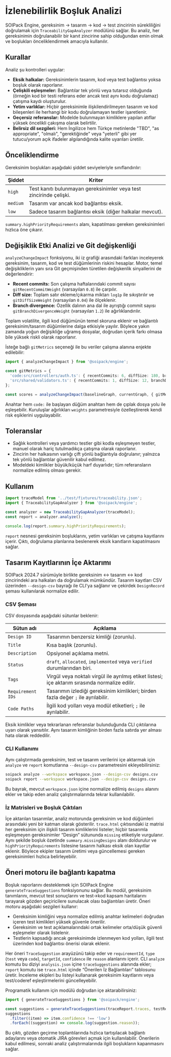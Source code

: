 # İzlenebilirlik Boşluk Analizi

SOIPack Engine, gereksinim → tasarım → kod → test zincirinin sürekliliğini doğrulamak için `TraceabilityGapAnalyzer` modülünü sağlar. Bu analiz, her gereksinimin doğrulanabilir bir kanıt zincirine sahip olduğundan emin olmak ve boşlukları önceliklendirmek amacıyla kullanılır.

## Kurallar

Analiz şu kontrolleri uygular:

- **Eksik halkalar:** Gereksinimlerin tasarım, kod veya test bağlantısı yoksa boşluk olarak raporlanır.
- **Çelişkili eşleşmeler:** Bağlantılar tek yönlü veya tutarsız olduğunda (örneğin kod bir testi referans eder ancak test aynı kodu doğrulamaz) çatışma kaydı oluşturulur.
- **Yetim varlıklar:** Hiçbir gereksinimle ilişkilendirilmeyen tasarım ve kod bileşenleri ile herhangi bir kodu doğrulamayan testler işaretlenir.
- **Geçersiz referanslar:** Modelde bulunmayan kimliklere yapılan atıflar yüksek öncelikli çakışma olarak belirtilir.
- **Belirsiz dil sezgileri:** Hem İngilizce hem Türkçe metinlerde "TBD", "as appropriate", "olmalı", "gerektiğinde" veya "yeterli" gibi yer tutucu/yorum açık ifadeler algılandığında kalite uyarıları üretilir.

## Önceliklendirme

Gereksinim boşlukları aşağıdaki şiddet seviyeleriyle sınıflandırılır:

| Şiddet | Kriter |
| ------ | ------ |
| `high` | Test kanıtı bulunmayan gereksinimler veya test zincirinde çelişki. |
| `medium` | Tasarım var ancak kod bağlantısı eksik. |
| `low` | Sadece tasarım bağlantısı eksik (diğer halkalar mevcut). |

`summary.highPriorityRequirements` alanı, kapatılması gereken gereksinimleri hızlıca öne çıkarır.

## Değişiklik Etki Analizi ve Git değişkenliği

`analyzeChangeImpact` fonksiyonu, iki iz grafiği arasındaki farkları inceleyerek gereksinim, tasarım, kod ve test düğümlerinin riskini hesaplar. Motor, temel değişikliklerin yanı sıra Git geçmişinden türetilen değişkenlik sinyallerini de değerlendirir:

- **Recent commits:** Son çalışma haftalarındaki commit sayısı `gitRecentCommitWeight` (varsayılan `0.8`) ile çarpılır.
- **Diff size:** Toplam satır ekleme/çıkarma miktarı `log1p` ile sıkıştırılır ve `gitDiffSizeWeight` (varsayılan `0.04`) ile ölçeklenir.
- **Branch divergence:** Özellik dalının ana dal ile ayrıştığı commit sayısı `gitBranchDivergenceWeight` (varsayılan `1.2`) ile ağırlıklandırılır.

Toplam volatilite, ilgili kod düğümünün temel skoruna eklenir ve bağlantılı gereksinim/tasarım düğümlerine dalga etkisiyle yayılır. Böylece yakın zamanda yoğun değişikliğe uğramış dosyalar, doğrudan içerik farkı olmasa bile yüksek riskli olarak raporlanır.

İsteğe bağlı `gitMetrics` seçeneği ile bu veriler çalışma alanına enjekte edilebilir:

```ts
import { analyzeChangeImpact } from '@soipack/engine';

const gitMetrics = {
  'code:src/controllers/auth.ts': { recentCommits: 6, diffSize: 180, branchDivergence: 2 },
  'src/shared/validators.ts': { recentCommits: 1, diffSize: 12, branchDivergence: 0 },
};

const scores = analyzeChangeImpact(baselineGraph, currentGraph, { gitMetrics });
```

Anahtar hem `code:` ile başlayan düğüm anahtarı hem de çıplak dosya yolu ile eşleşebilir. Kuruluşlar ağırlıkları `weights` parametresiyle özelleştirerek kendi risk eşiklerini uygulayabilir.

## Toleranslar

- Sağlık kontrolleri veya yardımcı testler gibi kodla eşleşmeyen testler, manuel olarak hariç tutulmadıkça çatışma olarak raporlanır.
- Zincirin her halkasının varlığı çift yönlü bağlantıyla doğrulanır; yalnızca tek yönlü bağlantılar güvenilir kabul edilmez.
- Modeldeki kimlikler büyük/küçük harf duyarlıdır; tüm referansların normalize edilmiş olması gerekir.

## Kullanım

```ts
import traceModel from '../test/fixtures/traceability.json';
import { TraceabilityGapAnalyzer } from '@soipack/engine';

const analyzer = new TraceabilityGapAnalyzer(traceModel);
const report = analyzer.analyze();

console.log(report.summary.highPriorityRequirements);
```

`report` nesnesi gereksinim boşluklarını, yetim varlıkları ve çatışma kayıtlarını içerir. Çıktı, doğrulama planlarına beslenerek eksik kanıtların kapatılmasını sağlar.

## Tasarım Kayıtlarının İçe Aktarımı

SOIPack 2024.7 sürümüyle birlikte gereksinim ↔ tasarım ↔ kod zincirindeki ara halkaları da doğrulamak mümkündür. Tasarım kayıtları CSV üzerinden `--design-csv` bayrağı ile CLI'ya sağlanır ve çekirdek `DesignRecord` şeması kullanılarak normalize edilir.

### CSV Şeması

CSV dosyasında aşağıdaki sütunlar beklenir:

| Sütun adı | Açıklama |
| --- | --- |
| `Design ID` | Tasarımın benzersiz kimliği (zorunlu). |
| `Title` | Kısa başlık (zorunlu). |
| `Description` | Opsiyonel açıklama metni. |
| `Status` | `draft`, `allocated`, `implemented` veya `verified` durumlarından biri. |
| `Tags` | Virgül veya noktalı virgül ile ayrılmış etiket listesi; içe aktarım sırasında normalize edilir. |
| `Requirement IDs` | Tasarımın izlediği gereksinim kimlikleri; birden fazla değer `;` ile ayrılabilir. |
| `Code Paths` | İlgili kod yolları veya modül etiketleri; `;` ile ayrılabilir. |

Eksik kimlikler veya tekrarlanan referanslar bulunduğunda CLI çıktılarına uyarı olarak yansıtılır. Aynı tasarım kimliğinin birden fazla satırda yer alması hata olarak reddedilir.

### CLI Kullanımı

Aynı çalıştırmada gereksinim, test ve tasarım verilerini içe aktarmak için `analyze` ve `report` komutlarına `--design-csv` parametresini ekleyebilirsiniz:

```bash
soipack analyze --workspace workspace.json --design-csv designs.csv
soipack report --workspace workspace.json --design-csv designs.csv
```

Bu bayrak, mevcut `workspace.json` içine normalize edilmiş `designs` alanını ekler ve takip eden analiz çalıştırmalarında tekrar kullanılabilir.

### İz Matrisleri ve Boşluk Çıktıları

İçe aktarılan tasarımlar, analiz motorunda gereksinim ve kod düğümleri arasındaki yeni bir katman olarak gösterilir. `trace.html` çıktısındaki iz matrisi her gereksinim için ilişkili tasarım kimliklerini listeler; hiçbir tasarımla eşleşmeyen gereksinimler “Design” sütununda `missing` etiketiyle vurgulanır. Aynı şekilde boşluk özetinde `summary.missingDesigns` alanı doldurulur ve `highPriorityRequirements` listesine tasarım halkası eksik olan kayıtlar eklenir. Böylece ekipler tasarım üretimi veya güncellemesi gereken gereksinimleri hızlıca belirleyebilir.

## Öneri motoru ile bağlantı kapatma

Boşluk raporlarını desteklemek için SOIPack Engine `generateTraceSuggestions` fonksiyonunu sağlar. Bu modül, gereksinim tanımlarını, mevcut test sonuçlarını ve test→kod kapsam haritalarını tarayarak gözden geçiricilere sunulacak olası bağlantıları üretir. Öneri motoru aşağıdaki sezgileri kullanır:

- Gereksinim kimliğini veya normalize edilmiş anahtar kelimeleri doğrudan içeren test kimlikleri yüksek güvenle önerilir.
- Gereksinim ve test açıklamalarındaki ortak kelimeler orta/düşük güvenli eşleşmeler olarak listelenir.
- Testlerin kapsadığı ancak gereksinimde izlenmeyen kod yolları, ilgili test üzerinden kod bağlantısı önerisi olarak eklenir.

Her öneri `TraceSuggestion` arayüzünü takip eder ve `requirementId`, `type` (`test` veya `code`), `targetId`, `confidence` ile `reason` alanlarını içerir. CLI `analyze` komutu bu diziyi `analysis.json` içine `traceSuggestions` alanında ekler; `report` komutu ise `trace.html` içinde “Önerilen İz Bağlantıları” tablosunu üretir. İnceleme ekipleri bu listeyi kullanarak gereksinim kayıtlarını veya test/coderef eşleştirmelerini güncelleyebilir.

Programatik kullanım için modülü doğrudan içe aktarabilirsiniz:

```ts
import { generateTraceSuggestions } from '@soipack/engine';

const suggestions = generateTraceSuggestions(traceReport.traces, testResults, coverageMap);
suggestions
  .filter((item) => item.confidence !== 'low')
  .forEach((suggestion) => console.log(suggestion.reason));
```

Bu çıktı, gözden geçirme toplantılarında hızlıca tartışılacak bağlantı adaylarını veya otomatik JIRA görevleri açmak için kullanılabilir. Önerilerin kabul edilmesi, sonraki analiz çalıştırmalarında ilgili boşlukların kapanmasını sağlar.
